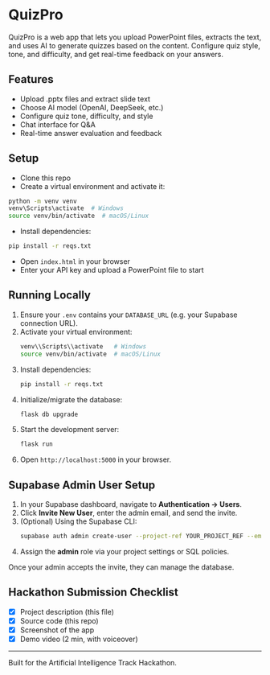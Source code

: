 # QuizPro

QuizPro is a web app that lets you upload PowerPoint files, extracts the text, and uses AI to generate quizzes based on the content. Configure quiz style, tone, and difficulty, and get real-time feedback on your answers.

## Features
- Upload .pptx files and extract slide text
- Choose AI model (OpenAI, DeepSeek, etc.)
- Configure quiz tone, difficulty, and style
- Chat interface for Q&A
- Real-time answer evaluation and feedback

## Setup
- Clone this repo
- Create a virtual environment and activate it:
```bash
python -m venv venv
venv\Scripts\activate  # Windows
source venv/bin/activate  # macOS/Linux
```
- Install dependencies:
```bash
pip install -r reqs.txt
```
- Open `index.html` in your browser
- Enter your API key and upload a PowerPoint file to start

## Running Locally
1. Ensure your `.env` contains your `DATABASE_URL` (e.g. your Supabase connection URL).
2. Activate your virtual environment:
   ```bash
   venv\\Scripts\\activate   # Windows
   source venv/bin/activate  # macOS/Linux
   ```
3. Install dependencies:
   ```bash
   pip install -r reqs.txt
   ```
4. Initialize/migrate the database:
   ```bash
   flask db upgrade
   ```
5. Start the development server:
   ```bash
   flask run
   ```
6. Open `http://localhost:5000` in your browser.

## Supabase Admin User Setup
1. In your Supabase dashboard, navigate to **Authentication → Users**.
2. Click **Invite New User**, enter the admin email, and send the invite.
3. (Optional) Using the Supabase CLI:
   ```bash
   supabase auth admin create-user --project-ref YOUR_PROJECT_REF --email admin@example.com --password YourSecureP@ssw0rd
   ```
4. Assign the **admin** role via your project settings or SQL policies.

Once your admin accepts the invite, they can manage the database.

## Hackathon Submission Checklist
- [x] Project description (this file)
- [x] Source code (this repo)
- [x] Screenshot of the app
- [x] Demo video (2 min, with voiceover)

---

Built for the Artificial Intelligence Track Hackathon. 
